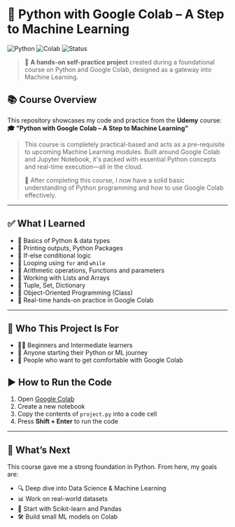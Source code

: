 # 🧠 Python with Google Colab – A Step to Machine Learning


![Python](https://img.shields.io/badge/Python-3.9-blue?style=flat-square&logo=python)
![Colab](https://img.shields.io/badge/Google%20Colab-Notebook-orange?style=flat-square&logo=googlecolab)
![Status](https://img.shields.io/badge/Status-Completed-brightgreen?style=flat-square)

> 📘 **A hands-on self-practice project** created during a foundational course on Python and Google Colab, designed as a gateway into Machine Learning.


## 📚 Course Overview

This repository showcases my code and practice from the **Udemy** course:  
**🎓 "Python with Google Colab – A Step to Machine Learning"**

> This course is completely practical-based and acts as a pre-requisite to upcoming Machine Learning modules. Built around Google Colab and Jupyter Notebook, it's packed with essential Python concepts and real-time execution—all in the cloud.  
>  
> 🔰 After completing this course, I now have a solid basic understanding of Python programming and how to use Google Colab effectively.

---

## ✅ What I Learned

- 🔹 Basics of Python & data types  
- 🔹 Printing outputs, Python Packages
- 🔹 If-else conditional logic  
- 🔹 Looping using `for` and `while`  
- 🔹 Arithmetic operations, Functions and parameters
- 🔹 Working with Lists and Arrays  
- 🔹 Tuple, Set, Dictionary 
- 🔹 Object-Oriented Programming (Class)  
- 🔹 Real-time hands-on practice in Google Colab

---

## 🧠 Who This Project Is For

- 🧑‍💻 Beginners and Intermediate learners  
- 🎯 Anyone starting their Python or ML journey  
- 🚀 People who want to get comfortable with Google Colab


## ▶️ How to Run the Code

1. Open [Google Colab](https://colab.research.google.com/)
2. Create a new notebook
3. Copy the contents of `project.py` into a code cell
4. Press **Shift + Enter** to run the code

---

## 🚀 What’s Next

This course gave me a strong foundation in Python. From here, my goals are:
- 🔍 Deep dive into Data Science & Machine Learning  
- 📊 Work on real-world datasets  
- 🤖 Start with Scikit-learn and Pandas  
- 🛠️ Build small ML models on Colab
